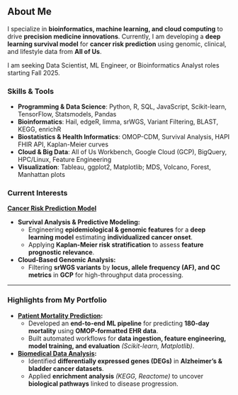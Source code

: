 
## About Me  
I specialize in **bioinformatics, machine learning, and cloud computing** to drive **precision medicine innovations**. Currently, I am developing a **deep learning survival model** for **cancer risk prediction** using genomic, clinical, and lifestyle data from **All of Us**.  

I am seeking Data Scientist, ML Engineer, or Bioinformatics Analyst roles starting Fall 2025.

### Skills & Tools  
- **Programming & Data Science**: Python, R, SQL, JavaScript, Scikit-learn, TensorFlow, Statsmodels, Pandas
- **Bioinformatics**: Hail, edgeR, limma, srWGS, Variant Filtering, BLAST, KEGG, enrichR
- **Biostatistics & Health Informatics**: OMOP-CDM, Survival Analysis, HAPI FHIR API, Kaplan-Meier curves
- **Cloud & Big Data**: All of Us Workbench, Google Cloud (GCP), BigQuery, HPC/Linux, Feature Engineering
- **Visualization**: Tableau, ggplot2, Matplotlib; MDS, Volcano, Forest, Manhattan plots



### Current Interests  
**[Cancer Risk Prediction Model](https://github.com/natalierellis/CancerRiskPrediction)**  
- **Survival Analysis & Predictive Modeling:**  
  - Engineering **epidemiological & genomic features** for a **deep learning model** estimating **individualized cancer onset**.  
  - Applying **Kaplan-Meier risk stratification** to assess **feature prognostic relevance**.  
- **Cloud-Based Genomic Analysis:**  
  - Filtering **srWGS variants** by **locus, allele frequency (AF), and QC metrics** in **GCP** for high-throughput data processing.   

---  
### Highlights from My Portfolio  
- **[Patient Mortality Prediction](https://github.com/natalierellis/HIDS-Portfolio/tree/main/Patient_Mortality_Prediction):**
  - Developed an **end-to-end ML pipeline** for predicting **180-day mortality** using **OMOP-formatted EHR data**.  
  - Built automated workflows for **data ingestion, feature engineering, model training, and evaluation** *(Scikit-learn, Matplotlib)*.  
- **[Biomedical Data Analysis](https://github.com/natalierellis/HIDS-Portfolio/tree/main/Comparative_Genomics_Pipelines):**
  - Identified **differentially expressed genes (DEGs)** in **Alzheimer’s & bladder cancer datasets**.  
  - Applied **enrichment analysis** *(KEGG, Reactome)* to uncover **biological pathways** linked to disease progression.

